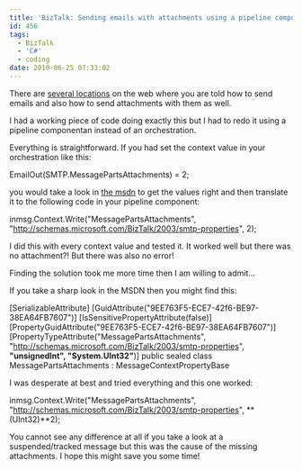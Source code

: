 ```yaml
---
title: 'BizTalk: Sending emails with attachments using a pipeline component'
id: 456
tags:
  - BizTalk
  - 'C#'
  - coding
date: 2010-06-25 07:33:02
---
```


There are [several locations](http://www.tech-archive.net/Archive/BizTalk/microsoft.public.biztalk.general/2006-12/msg00141.html) on the web where you are told how to send emails and also how to send attachments with them as well.

I had a working piece of code doing exactly this but I had to redo it using a pipeline componentan instead of an orchestration.

Everything is straightforward. If you had set the context value in your orchestration like this:

EmailOut(SMTP.MessagePartsAttachments) = 2;

you would take a look in [the msdn](http://msdn.microsoft.com/en-us/library/smtp.messagepartsattachments%28BTS.10%29.aspx) to get the values right and then translate it to the following code in your pipeline component:

inmsg.Context.Write("MessagePartsAttachments",
"http://schemas.microsoft.com/BizTalk/2003/smtp-properties", 2);

I did this with every context value and tested it. It worked well but there was no attachment?! But there was also no error!

Finding the solution took me more time then I am willing to admit...

If you take a sharp look in the MSDN then you might find this:

[SerializableAttribute]
[GuidAttribute("9EE763F5-ECE7-42f6-BE97-38EA64FB7607")]
[IsSensitivePropertyAttribute(false)]
[PropertyGuidAttribute("9EE763F5-ECE7-42f6-BE97-38EA64FB7607")]
[PropertyTypeAttribute("MessagePartsAttachments",
"http://schemas.microsoft.com/BizTalk/2003/smtp-properties",
**"unsignedInt", "System.UInt32"**)]
public sealed class MessagePartsAttachments : MessageContextPropertyBase

I was desperate at best and tried everything and this one worked:

inmsg.Context.Write("MessagePartsAttachments",
"http://schemas.microsoft.com/BizTalk/2003/smtp-properties", **(UInt32)**2);

You cannot see any difference at all if you take a look at a suspended/tracked message but this was the cause of the missing attachments. I hope this might save you some time!